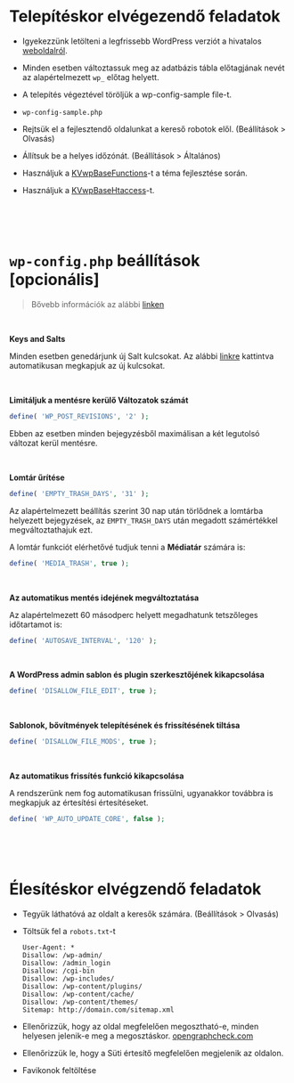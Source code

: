 # Telepítéskor elvégezendő feladatok

* Igyekezzünk letölteni a legfrissebb WordPress verziót a hivatalos [weboldalról](https://wordpress.org/download/).
* Minden esetben változtassuk meg az adatbázis tábla előtagjának nevét az alapértelmezett `wp_` előtag helyett.
* A telepítés végeztével töröljük a wp-config-sample file-t.
* 
	```
	wp-config-sample.php
	```
	
* Rejtsük el a fejlesztendő oldalunkat a kereső robotok elől. (Beállítások > Olvasás)
* Állítsuk be a helyes időzónát. (Beállítások > Általános)
* Használjuk a [KVwpBaseFunctions](https://github.com/istvankrucsanyica/KVwpBaseFunctions)-t a téma fejlesztése során.
* Használjuk a [KVwpBaseHtaccess](https://github.com/istvankrucsanyica/KVwpBaseHtaccess)-t.


&nbsp;

&nbsp;

# `wp-config.php` beállítások [opcionális]
>Bővebb információk az alábbi [linken](https://codex.wordpress.org/Editing_wp-config.php)

&nbsp;

**Keys and Salts**

Minden esetben genedárjunk új Salt kulcsokat. Az alábbi [linkre](https://api.wordpress.org/secret-key/1.1/salt/) kattintva automatikusan megkapjuk az új kulcsokat.

&nbsp;

**Limitáljuk a mentésre kerülő Változatok számát**

```php
define( 'WP_POST_REVISIONS', '2' );
```
Ebben az esetben minden bejegyzésből maximálisan a két legutolsó változat kerül mentésre.

&nbsp;

**Lomtár űrítése**

```php
define( 'EMPTY_TRASH_DAYS', '31' );
```
Az alapértelmezett beállítás szerint 30 nap után törlődnek a lomtárba helyezett bejegyzések, az `EMPTY_TRASH_DAYS` után megadott számértékkel megváltoztathajuk ezt.

A lomtár funkciót elérhetővé tudjuk tenni a **Médiatár** számára is:

```php
define( 'MEDIA_TRASH', true );
```

&nbsp;

**Az automatikus mentés idejének megváltoztatása**

Az alapértelmezett 60 másodperc helyett megadhatunk tetszőleges időtartamot is:

```php
define( 'AUTOSAVE_INTERVAL', '120' );
```

&nbsp;

**A WordPress admin sablon és plugin szerkesztőjének kikapcsolása**

```php
define( 'DISALLOW_FILE_EDIT', true );
```

&nbsp;

**Sablonok, bővítmények telepítésének és frissítésének tiltása**

```php
define( 'DISALLOW_FILE_MODS', true );
```

&nbsp;

**Az automatikus frissítés funkció kikapcsolása**

A rendszerünk nem fog automatikusan frissülni, ugyanakkor továbbra is megkapjuk az értesítési értesítéseket.

```php
define( 'WP_AUTO_UPDATE_CORE', false );
```

&nbsp;

&nbsp;

# Élesítéskor elvégzendő feladatok

* Tegyük láthatóvá az oldalt a keresők számára. (Beállítások > Olvasás)
* Töltsük fel a `robots.txt`-t

	```
	User-Agent: *
	Disallow: /wp-admin/
	Disallow: /admin_login
	Disallow: /cgi-bin
	Disallow: /wp-includes/
	Disallow: /wp-content/plugins/
	Disallow: /wp-content/cache/
	Disallow: /wp-content/themes/
	Sitemap: http://domain.com/sitemap.xml
	```
	
* Ellenőrizzük, hogy az oldal megfelelően megosztható-e, minden helyesen jelenik-e meg a megosztáskor. [opengraphcheck.com](http://opengraphcheck.com)
* Ellenőrizzük le, hogy a Süti értesítő megfelelően megjelenik az oldalon.
* Favikonok feltöltése